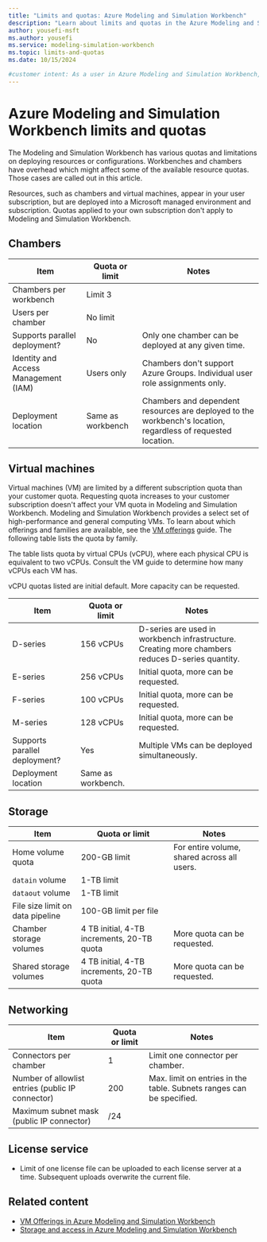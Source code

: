 ```yaml
---
title: "Limits and quotas: Azure Modeling and Simulation Workbench"
description: "Learn about limits and quotas in the Azure Modeling and Simulation Workbench."
author: yousefi-msft
ms.author: yousefi
ms.service: modeling-simulation-workbench
ms.topic: limits-and-quotas
ms.date: 10/15/2024

#customer intent: As a user in Azure Modeling and Simulation Workbench, I want to learn about limitations and quotas in the environment.
---
```


# Azure Modeling and Simulation Workbench limits and quotas

The Modeling and Simulation Workbench has various quotas and limitations on deploying resources or configurations. Workbenches and chambers have overhead which might affect some of the available resource quotas. Those cases are called out in this article.

Resources, such as chambers and virtual machines, appear in your user subscription, but are deployed into a Microsoft managed environment and subscription. Quotas applied to your own subscription don't apply to Modeling and Simulation Workbench.

## Chambers

| Item                                 | Quota or limit    | Notes                                                                                                        |
|--------------------------------------|-------------------|--------------------------------------------------------------------------------------------------------------|
| Chambers per workbench               | Limit 3           |                                                                                                              |
| Users per chamber                    | No limit          |                                                                                                              |
| Supports parallel deployment?        | No                | Only one chamber can be deployed at any given time.                                                          |
| Identity and Access Management (IAM) | Users only        | Chambers don't support Azure Groups. Individual user role assignments only.                                  |
| Deployment location                  | Same as workbench | Chambers and dependent resources are deployed to the workbench's location, regardless of requested location. |

## Virtual machines

Virtual machines (VM) are limited by a different subscription quota than your customer quota. Requesting quota increases to your customer subscription doesn't affect your VM quota in Modeling and Simulation Workbench. Modeling and Simulation Workbench provides a select set of high-performance and general computing VMs. To learn about which offerings and families are available, see the [VM offerings](./concept-vm-offerings.md) guide. The following table lists the quota by family.

The table lists quota by virtual CPUs (vCPU), where each physical CPU is equivalent to two vCPUs. Consult the VM guide to determine how many vCPUs each VM has.

vCPU quotas listed are initial default. More capacity can be requested.

| Item                          | Quota or limit     | Notes                                                                                            |
|-------------------------------|--------------------|--------------------------------------------------------------------------------------------------|
| D-series                      | 156 vCPUs          | D-series are used in workbench infrastructure. Creating more chambers reduces D-series quantity. |
| E-series                      | 256 vCPUs          | Initial quota, more can be requested.                                                            |
| F-series                      | 100 vCPUs          | Initial quota, more can be requested.                                                            |
| M-series                      | 128 vCPUs          | Initial quota, more can be requested.                                                            |
| Supports parallel deployment? | Yes                | Multiple VMs can be deployed simultaneously.                                                     |
| Deployment location           | Same as workbench. |                                                                                                  |

## Storage

| Item                             | Quota or limit                             | Notes                                       |
|----------------------------------|--------------------------------------------|---------------------------------------------|
| Home volume quota                | 200-GB limit                               | For entire volume, shared across all users. |
| `datain` volume                  | 1-TB limit                                 |                                             |
| `dataout` volume                 | 1-TB limit                                 |                                             |
| File size limit on data pipeline | 100-GB limit per file                      |                                             |
| Chamber storage volumes          | 4 TB initial, 4-TB increments, 20-TB quota | More quota can be requested.                |
| Shared storage volumes           | 4 TB initial, 4-TB increments, 20-TB quota | More quota can be requested.                |

## Networking

| Item                                               | Quota or limit | Notes                                                                |
|----------------------------------------------------|----------------|----------------------------------------------------------------------|
| Connectors per chamber                             | 1              | Limit one connector per chamber.                                     |
| Number of allowlist entries (public IP connector)  | 200            | Max. limit on entries in the table. Subnets ranges can be specified. |
| Maximum subnet mask (public IP connector)          | /24            |                                                                      |

## License service

* Limit of one license file can be uploaded to each license server at a time. Subsequent uploads overwrite the current file.

## Related content

* [VM Offerings in Azure Modeling and Simulation Workbench](concept-vm-offerings.md)
* [Storage and access in Azure Modeling and Simulation Workbench](concept-storage.md)

